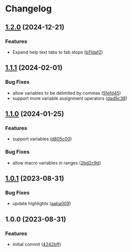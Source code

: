 # Changelog

## [1.2.0](https://github.com/tree-sitter-grammars/tree-sitter-kconfig/compare/v1.1.1...v1.2.0) (2024-12-21)


### Features

* Expand help text tabs to tab stops ([b11daf2](https://github.com/tree-sitter-grammars/tree-sitter-kconfig/commit/b11daf2fc43ef4094400423b0b857a0d3307d37c))

## [1.1.1](https://github.com/amaanq/tree-sitter-kconfig/compare/v1.1.0...v1.1.1) (2024-02-01)


### Bug Fixes

* allow variables to be delimited by commas ([5fefd45](https://github.com/amaanq/tree-sitter-kconfig/commit/5fefd45628a32fc999aa9f4aebcc5ddcd071bcf2))
* support more variable assignment operators ([dad9c38](https://github.com/amaanq/tree-sitter-kconfig/commit/dad9c38f12db7d441efd72785833746f7f9f7619))

## [1.1.0](https://github.com/amaanq/tree-sitter-kconfig/compare/v1.0.1...v1.1.0) (2024-01-25)


### Features

* support variables ([d805c00](https://github.com/amaanq/tree-sitter-kconfig/commit/d805c0048057abf48292c771e1674267e5861576))


### Bug Fixes

* allow macro variables in ranges ([2bd2c9d](https://github.com/amaanq/tree-sitter-kconfig/commit/2bd2c9d12494e42d6ae0a8c89080f1639197ba8d))

## [1.0.1](https://github.com/amaanq/tree-sitter-kconfig/compare/v1.0.0...v1.0.1) (2023-08-31)


### Bug Fixes

* update highlights ([aaba009](https://github.com/amaanq/tree-sitter-kconfig/commit/aaba009ba9d7881f0f81742da588ae70b572316d))

## 1.0.0 (2023-08-31)


### Features

* Initial commit ([4242bff](https://github.com/amaanq/tree-sitter-kconfig/commit/4242bff4d92964a1cbaa95cb45a87a32b3e1c896))
